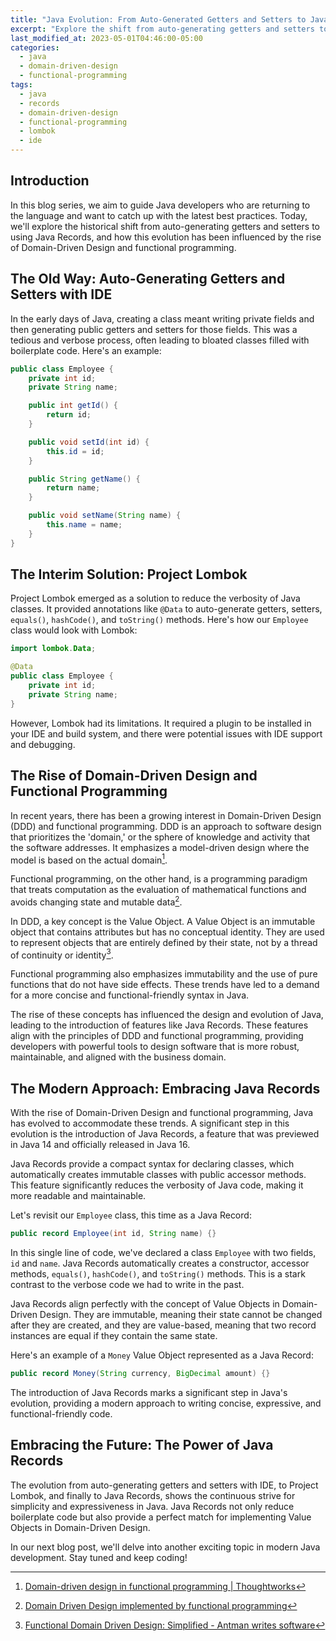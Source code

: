 ```yaml
---
title: "Java Evolution: From Auto-Generated Getters and Setters to Java Records"
excerpt: "Explore the shift from auto-generating getters and setters to embracing Java Records, in the context of Domain-Driven Design and functional programming."
last_modified_at: 2023-05-01T04:46:00-05:00
categories:
  - java
  - domain-driven-design
  - functional-programming
tags: 
  - java
  - records
  - domain-driven-design
  - functional-programming
  - lombok
  - ide
---
```

## Introduction

In this blog series, we aim to guide Java developers who are returning to the language and want to catch up with the latest best practices. Today, we'll explore the historical shift from auto-generating getters and setters to using Java Records, and how this evolution has been influenced by the rise of Domain-Driven Design and functional programming.

## The Old Way: Auto-Generating Getters and Setters with IDE

In the early days of Java, creating a class meant writing private fields and then generating public getters and setters for those fields. This was a tedious and verbose process, often leading to bloated classes filled with boilerplate code. Here's an example:

```java
public class Employee {
    private int id;
    private String name;

    public int getId() {
        return id;
    }

    public void setId(int id) {
        this.id = id;
    }

    public String getName() {
        return name;
    }

    public void setName(String name) {
        this.name = name;
    }
}
```

## The Interim Solution: Project Lombok

Project Lombok emerged as a solution to reduce the verbosity of Java classes. It provided annotations like `@Data` to auto-generate getters, setters, `equals()`, `hashCode()`, and `toString()` methods. Here's how our `Employee` class would look with Lombok:

```java
import lombok.Data;

@Data
public class Employee {
    private int id;
    private String name;
}
```

However, Lombok had its limitations. It required a plugin to be installed in your IDE and build system, and there were potential issues with IDE support and debugging.

## The Rise of Domain-Driven Design and Functional Programming

In recent years, there has been a growing interest in Domain-Driven Design (DDD) and functional programming. DDD is an approach to software design that prioritizes the 'domain,' or the sphere of knowledge and activity that the software addresses. It emphasizes a model-driven design where the model is based on the actual domain[^1^].

Functional programming, on the other hand, is a programming paradigm that treats computation as the evaluation of mathematical functions and avoids changing state and mutable data[^2^].

In DDD, a key concept is the Value Object. A Value Object is an immutable object that contains attributes but has no conceptual identity. They are used to represent objects that are entirely defined by their state, not by a thread of continuity or identity[^3^].

Functional programming also emphasizes immutability and the use of pure functions that do not have side effects. These trends have led to a demand for a more concise and functional-friendly syntax in Java.

The rise of these concepts has influenced the design and evolution of Java, leading to the introduction of features like Java Records. These features align with the principles of DDD and functional programming, providing developers with powerful tools to design software that is more robust, maintainable, and aligned with the business domain.

[^1^]: [Domain-driven design in functional programming | Thoughtworks](https://www.thoughtworks.com/insights/blog/architecture/domain-driven-design-in-functional-programming)
[^2^]: [Domain Driven Design implemented by functional programming](https://www.thoughtworks.com/insights/blog/microservices/ddd-implemented-fp)
[^3^]: [Functional Domain Driven Design: Simplified - Antman writes software](https://antman-does-software.com/functional-domain-driven-design-simplified)
[^4^]: [Domain Modeling Made Functional - The Pragmatic Programmer](https://pragprog.com/titles/swdddf/domain-modeling-made-functional/)

## The Modern Approach: Embracing Java Records

With the rise of Domain-Driven Design and functional programming, Java has evolved to accommodate these trends. A significant step in this evolution is the introduction of Java Records, a feature that was previewed in Java 14 and officially released in Java 16.

Java Records provide a compact syntax for declaring classes, which automatically creates immutable classes with public accessor methods. This feature significantly reduces the verbosity of Java code, making it more readable and maintainable.

Let's revisit our `Employee` class, this time as a Java Record:

```java
public record Employee(int id, String name) {}
```

In this single line of code, we've declared a class `Employee` with two fields, `id` and `name`. Java Records automatically creates a constructor, accessor methods, `equals()`, `hashCode()`, and `toString()` methods. This is a stark contrast to the verbose code we had to write in the past.

Java Records align perfectly with the concept of Value Objects in Domain-Driven Design. They are immutable, meaning their state cannot be changed after they are created, and they are value-based, meaning that two record instances are equal if they contain the same state.

Here's an example of a `Money` Value Object represented as a Java Record:

```java
public record Money(String currency, BigDecimal amount) {}
```

The introduction of Java Records marks a significant step in Java's evolution, providing a modern approach to writing concise, expressive, and functional-friendly code.

## Embracing the Future: The Power of Java Records

The evolution from auto-generating getters and setters with IDE, to Project Lombok, and finally to Java Records, shows the continuous strive for simplicity and expressiveness in Java. Java Records not only reduce boilerplate code but also provide a perfect match for implementing Value Objects in Domain-Driven Design.

In our next blog post, we'll delve into another exciting topic in modern Java development. Stay tuned and keep coding!
